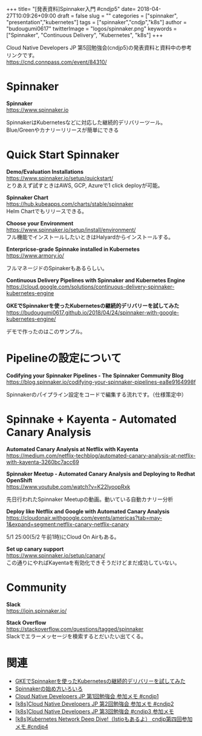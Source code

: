 +++
title= "[発表資料]Spinnaker入門 #cndjp5"
date= 2018-04-27T10:09:26+09:00
draft = false
slug = ""
categories = ["spinnaker", "presentation","kubernetes"]
tags = ["spinnaker","cndjp","k8s"]
author = "budougumi0617"
twitterImage = "logos/spinnaker.png"
keywords = ["Spinnaker", "Continuous Delivery", "Kubernetes", "k8s"]
+++

Cloud Native Developers JP 第5回勉強会(cndjp5)の発表資料と資料中の参考リンクです。  
https://cnd.connpass.com/event/84310/

<script async class="speakerdeck-embed" data-id="3f26a8a1f1f44cb2ae26c2cda5978edd" data-ratio="1.77777777777778" src="//speakerdeck.com/assets/embed.js"></script>

# Spinnaker

**Spinnaker**  
https://www.spinnaker.io


SpinnakerはKubernetesなどに対応した継続的デリバリーツール。  
Blue/Greenやカナリーリリースが簡単にできる

# Quick Start Spinnaker

**Demo/Evaluation Installations**  
https://www.spinnaker.io/setup/quickstart/  
とりあえず試すときはAWS, GCP, Azureで1 click deployが可能。

**Spinnaker Chart**  
https://hub.kubeapps.com/charts/stable/spinnaker  
Helm Chartでもリリースできる。

**Choose your Environment**  
https://www.spinnaker.io/setup/install/environment/  
フル機能でインストールしたいときはHalyardからインストールする。

**Enterpricse-grade Spinnake installed in Kubernetes**  
https://www.armory.io/

フルマネージドのSpinakerもあるらしい。

**Continuous Delivery Pipelines with Spinnaker and Kubernetes Engine**  
https://cloud.google.com/solutions/continuous-delivery-spinnaker-kubernetes-engine  

**GKEでSpinnakerを使ったKubernetesの継続的デリバリーを試してみた**  
https://budougumi0617.github.io/2018/04/24/spinnaker-with-google-kubernetes-engine/  

デモで作ったのはこのサンプル。

# Pipelineの設定について

**Codifying your Spinnaker Pipelines - The Spinnaker Community Blog**  
https://blog.spinnaker.io/codifying-your-spinnaker-pipelines-ea8e9164998f  

Spinnakerのパイプライン設定をコードで編集する流れです。（仕様策定中）

# Spinnake + Kayenta - Automated Canary Analysis

**Automated Canary Analysis at Netflix with Kayenta**  
https://medium.com/netflix-techblog/automated-canary-analysis-at-netflix-with-kayenta-3260bc7acc69


**Spinnaker Meetup - Automated Canary Analysis and Deploying to Redhat OpenShift**  
https://www.youtube.com/watch?v=K22lyoopRxk  

先日行われたSpinnaker Meetupの動画。動いている自動カナリー分析

**Deploy like Netflix and Google with Automated Canary Analysis**  
https://cloudonair.withgoogle.com/events/americas?tab=may-1&expand=segment:netflix-canary-netflix-canary  

5/1 25:00(5/2 午前1時)にCloud On Airもある。

**Set up canary support**  
https://www.spinnaker.io/setup/canary/  
この通りにやればKayentaを有効化できそうだけどまだ成功していない。

# Community
**Slack**  
https://join.spinnaker.io/  

**Stack Overflow**  
https://stackoverflow.com/questions/tagged/spinnaker  
Slackでエラーメッセージを検索するとだいたい出てくる。


# 関連
- [GKEでSpinnakerを使ったKubernetesの継続的デリバリーを試してみた](/2018/04/24/spinnaker-with-google-kubernetes-engine/)
- [Spinnakerの始め方いろいろ](/2018/04/22/how-to-start-spinnaker/)
- [Cloud Native Developers JP 第1回勉強会 参加メモ #cndjp1](/2017/11/23/cndjp1/)
- [[k8s]Cloud Native Developers JP 第2回勉強会 参加メモ #cndjp2](/2017/12/18/kubernetes-in-production-cndjp2/)
- [[k8s]Cloud Native Developers JP 第3回勉強会 #cndjp3 参加メモ](/2018/02/03/kubernetes-with-availability-cndjp3/)
- [[k8s]Kubernetes Network Deep Dive!（Istioもあるよ） cndjp第四回参加メモ #cndjp4](/2018/04/01/kubernetes-network-deep-dive-cndjp4.md)

